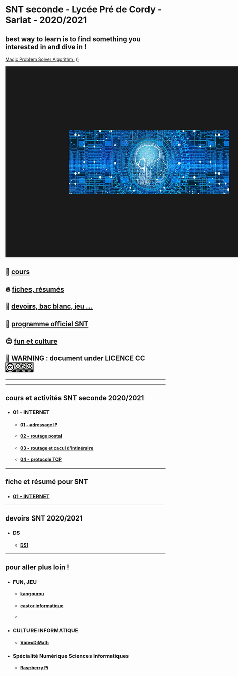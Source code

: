 # SNT seconde - Lycée Pré de Cordy - Sarlat - 2020/2021

best way to learn is to find something you interested in and dive in !
-------------------------------------------------------------------------------------------------------
[Magic Problem Solver Algorithm ;))](https://proftomcrick.com/2011/04/26/feynman-problem-solving-algorithm/)

<a href="https://youtu.be/hB6bfw622fo" target="_blank"><img src="https://github.com/Math13Net/TS/blob/master/math_ts.jpg" alt="Math TS" width="600" height="200" border="200" /></a>

## 🌈 [cours](#cours)

## 🔥 [fiches, résumés](#resume)

## 🚀 [devoirs,  bac blanc, jeu ...](#devoir)

## 👋 [programme officiel SNT](https://cache.media.education.gouv.fr/file/SP1-MEN-22-1-2019/08/5/spe641_annexe_1063085.pdf)

## 😍 [fun et culture](#fun)

## 🔐 WARNING : document under LICENCE CC ![Licence CC](https://github.com/Math13Net/NSI-premiere/blob/master/licence%20CC.png)

------------------------------------------------------------------------------------------------
------------------------------------------------------------------------------------------------
## <a name="cours"></a> cours et activités SNT seconde 2020/2021
* ### 01 - INTERNET
  * #### [01 - adressage IP](https://github.com/Math13Net/SNT/blob/master/RA19_Lycee_G_SNT_2nd_internetreseauxsociaux_1156202.pdf)
  * #### [02 - routage postal]()
  * #### [03 - routage et cacul d'intinéraire]()
  * #### [04 - protocole TCP]()
  
---------------------------------------------------------------------------------------------------------------------------
## <a name="resume"></a> fiche et résumé pour SNT
* ### [01 - INTERNET](https://github.com/Math13Net/SNT/blob/master/synthese-internet.pdf)



---------------------------------------------------------------------------------------------------------------------------
## <a name="devoir"></a> devoirs SNT 2020/2021
* ### DS
  * #### [DS1](https://github.com/Math13Net/TS1/blob/master/2019_TS_DS_1.pdf)



---------------------------------------------------------------------------------------------------------------------------
## <a name="fun"></a> pour aller plus loin !
* ### FUN, JEU
  * #### [kangourou](http://www.mathkang.org/default.html)
  * #### [castor informatique](http://castor-informatique.fr/)
  * #### []()
* ### CULTURE INFORMATIQUE
  * #### [VideoDiMath](http://video.math.cnrs.fr/) 
* ### Spécialité Numérique Sciences Informatiques
  * #### [Raspberry Pi](https://github.com/Math13Net/Utiliser-son-Raspberry-Pi)
  
  
  
  
